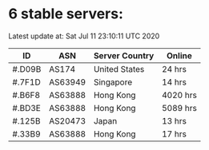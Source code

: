 # 6 stable servers:

Latest update at: Sat Jul 11 23:10:11 UTC 2020

| ID | ASN | Server Country | Online |
| -- | --- | -------------- | ------ |
| #.D09B | AS174 | United States | 24 hrs |
| #.7F1D | AS63949 | Singapore | 14 hrs |
| #.B6F8 | AS63888 | Hong Kong | 4020 hrs |
| #.BD3E | AS63888 | Hong Kong | 5089 hrs |
| #.125B | AS20473 | Japan | 13 hrs |
| #.33B9 | AS63888 | Hong Kong | 17 hrs |

